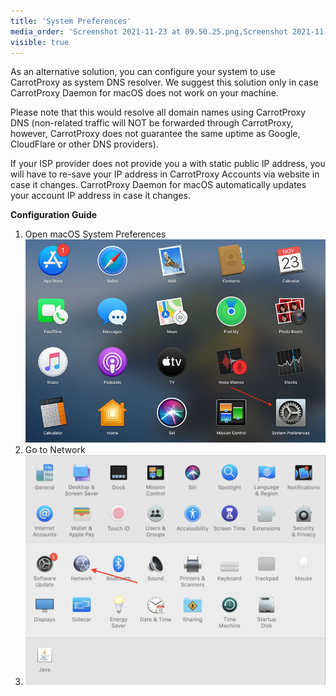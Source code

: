 ```yaml
---
title: 'System Preferences'
media_order: 'Screenshot 2021-11-23 at 09.50.25.png,Screenshot 2021-11-23 at 10.29.26.jpg'
visible: true
---
```


As an alternative solution, you can configure your system to use CarrotProxy as system DNS resolver. We suggest this solution only in case CarrotProxy Daemon for macOS does not work on your machine.

Please note that this would resolve all domain names using CarrotProxy DNS (non-related traffic will NOT be forwarded through CarrotProxy, however, CarrotProxy does not guarantee the same uptime as Google, CloudFlare or other DNS providers).

If your ISP provider does not provide you a with static public IP address, you will have to re-save your IP address in CarrotProxy Accounts via website in case it changes. CarrotProxy Daemon for macOS automatically updates your account IP address in case it changes.

**Configuration Guide**
1. Open macOS System Preferences![Screenshot%202021-11-23%20at%2010.29.26](Screenshot%202021-11-23%20at%2010.29.26.jpg?resize=400)
2. Go to Network
3. ![Screenshot%202021-11-23%20at%2009.50.25](Screenshot%202021-11-23%20at%2009.50.25.png?resize=400)